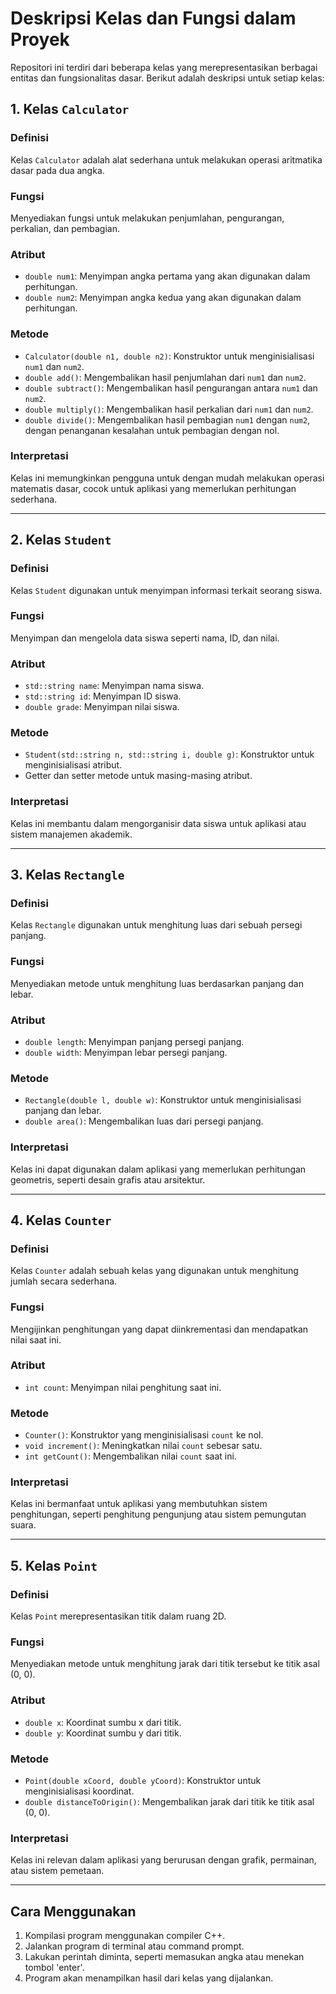# Deskripsi Kelas dan Fungsi dalam Proyek

Repositori ini terdiri dari beberapa kelas yang merepresentasikan berbagai entitas dan fungsionalitas dasar. Berikut adalah deskripsi untuk setiap kelas:

## 1. Kelas `Calculator`

### Definisi
Kelas `Calculator` adalah alat sederhana untuk melakukan operasi aritmatika dasar pada dua angka.

### Fungsi
Menyediakan fungsi untuk melakukan penjumlahan, pengurangan, perkalian, dan pembagian.

### Atribut
- `double num1`: Menyimpan angka pertama yang akan digunakan dalam perhitungan.
- `double num2`: Menyimpan angka kedua yang akan digunakan dalam perhitungan.

### Metode
- `Calculator(double n1, double n2)`: Konstruktor untuk menginisialisasi `num1` dan `num2`.
- `double add()`: Mengembalikan hasil penjumlahan dari `num1` dan `num2`.
- `double subtract()`: Mengembalikan hasil pengurangan antara `num1` dan `num2`.
- `double multiply()`: Mengembalikan hasil perkalian dari `num1` dan `num2`.
- `double divide()`: Mengembalikan hasil pembagian `num1` dengan `num2`, dengan penanganan kesalahan untuk pembagian dengan nol.

### Interpretasi
Kelas ini memungkinkan pengguna untuk dengan mudah melakukan operasi matematis dasar, cocok untuk aplikasi yang memerlukan perhitungan sederhana.

---

## 2. Kelas `Student`

### Definisi
Kelas `Student` digunakan untuk menyimpan informasi terkait seorang siswa.

### Fungsi
Menyimpan dan mengelola data siswa seperti nama, ID, dan nilai.

### Atribut
- `std::string name`: Menyimpan nama siswa.
- `std::string id`: Menyimpan ID siswa.
- `double grade`: Menyimpan nilai siswa.

### Metode
- `Student(std::string n, std::string i, double g)`: Konstruktor untuk menginisialisasi atribut.
- Getter dan setter metode untuk masing-masing atribut.

### Interpretasi
Kelas ini membantu dalam mengorganisir data siswa untuk aplikasi atau sistem manajemen akademik.

---

## 3. Kelas `Rectangle`

### Definisi
Kelas `Rectangle` digunakan untuk menghitung luas dari sebuah persegi panjang.

### Fungsi
Menyediakan metode untuk menghitung luas berdasarkan panjang dan lebar.

### Atribut
- `double length`: Menyimpan panjang persegi panjang.
- `double width`: Menyimpan lebar persegi panjang.

### Metode
- `Rectangle(double l, double w)`: Konstruktor untuk menginisialisasi panjang dan lebar.
- `double area()`: Mengembalikan luas dari persegi panjang.

### Interpretasi
Kelas ini dapat digunakan dalam aplikasi yang memerlukan perhitungan geometris, seperti desain grafis atau arsitektur.

---

## 4. Kelas `Counter`

### Definisi
Kelas `Counter` adalah sebuah kelas yang digunakan untuk menghitung jumlah secara sederhana.

### Fungsi
Mengijinkan penghitungan yang dapat diinkrementasi dan mendapatkan nilai saat ini.

### Atribut
- `int count`: Menyimpan nilai penghitung saat ini.

### Metode
- `Counter()`: Konstruktor yang menginisialisasi `count` ke nol.
- `void increment()`: Meningkatkan nilai `count` sebesar satu.
- `int getCount()`: Mengembalikan nilai `count` saat ini.

### Interpretasi
Kelas ini bermanfaat untuk aplikasi yang membutuhkan sistem penghitungan, seperti penghitung pengunjung atau sistem pemungutan suara.

---

## 5. Kelas `Point`

### Definisi
Kelas `Point` merepresentasikan titik dalam ruang 2D.

### Fungsi
Menyediakan metode untuk menghitung jarak dari titik tersebut ke titik asal (0, 0).

### Atribut
- `double x`: Koordinat sumbu x dari titik.
- `double y`: Koordinat sumbu y dari titik.

### Metode
- `Point(double xCoord, double yCoord)`: Konstruktor untuk menginisialisasi koordinat.
- `double distanceToOrigin()`: Mengembalikan jarak dari titik ke titik asal (0, 0).

### Interpretasi
Kelas ini relevan dalam aplikasi yang berurusan dengan grafik, permainan, atau sistem pemetaan.

---

## Cara Menggunakan
1. Kompilasi program menggunakan compiler C++.
2. Jalankan program di terminal atau command prompt.
3. Lakukan perintah diminta, seperti memasukan angka atau menekan tombol 'enter'.
4. Program akan menampilkan hasil dari kelas yang dijalankan.

